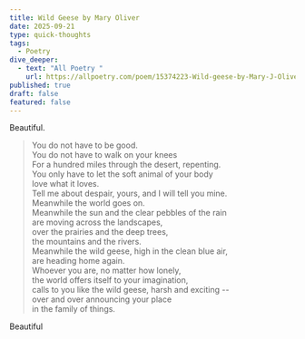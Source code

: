 ```yaml
---
title: Wild Geese by Mary Oliver
date: 2025-09-21
type: quick-thoughts
tags:
  - Poetry
dive_deeper:
  - text: "All Poetry "
    url: https://allpoetry.com/poem/15374223-Wild-geese-by-Mary-J-Oliver
published: true
draft: false
featured: false
---
```

Beautiful.

> You do not have to be good.  
> You do not have to walk on your knees  
> For a hundred miles through the desert, repenting.  
> You only have to let the soft animal of your body  
> love what it loves.  
> Tell me about despair, yours, and I will tell you mine.  
> Meanwhile the world goes on.  
> Meanwhile the sun and the clear pebbles of the rain  
> are moving across the landscapes,  
> over the prairies and the deep trees,  
> the mountains and the rivers.  
> Meanwhile the wild geese, high in the clean blue air,  
> are heading home again.  
> Whoever you are, no matter how lonely,  
> the world offers itself to your imagination,  
> calls to you like the wild geese, harsh and exciting --  
> over and over announcing your place  
> in the family of things.

Beautiful